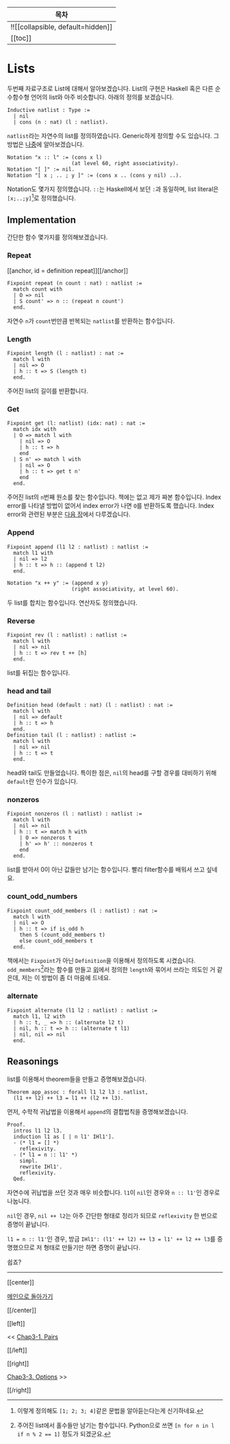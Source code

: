 | 목차 |
|-------------------|
|!![[collapsible, default=hidden]]  |
|[[toc]]|

# Lists

두번째 자료구조로 List에 대해서 알아보겠습니다. List의 구현은 Haskell 혹은 다른 순수함수형 언어의 list와 아주 비슷합니다. 아래의 정의를 보겠습니다.

```coq, line_num
Inductive natlist : Type :=
  | nil
  | cons (n : nat) (l : natlist).
```

`natlist`라는 자연수의 list를 정의하였습니다. Generic하게 정의할 수도 있습니다. 그 방법은 [나중](Chap4-1.html)에 알아보겠습니다.

```coq, line_num
Notation "x :: l" := (cons x l)
                     (at level 60, right associativity).
Notation "[ ]" := nil.
Notation "[ x ; .. ; y ]" := (cons x .. (cons y nil) ..).
```

Notation도 몇가지 정의했습니다. `::`는 Haskell에서 보던 `:`과 동일하며, list literal은 `[x;..;y]`[^ll]로 정의했습니다.

[^ll]: 이렇게 정의해도 `[1; 2; 3; 4]`같은 문법을 알아듣는다는게 신기하네요.

## Implementation

간단한 함수 몇가지를 정의해보겠습니다.

### Repeat

[[anchor, id = definition repeat]][[/anchor]]

```coq, line_num
Fixpoint repeat (n count : nat) : natlist :=
  match count with
  | O => nil
  | S count' => n :: (repeat n count')
  end.
```

자연수 `n`가 `count`번만큼 반복되는 `natlist`를 반환하는 함수입니다.

### Length

```coq, line_num
Fixpoint length (l : natlist) : nat :=
  match l with
  | nil => O
  | h :: t => S (length t)
  end.
```

주어진 list의 길이를 반환합니다.

### Get

```coq, line_num
Fixpoint get (l: natlist) (idx: nat) : nat :=
  match idx with
  | O => match l with
    | nil => O
    | h :: t => h
    end
  | S n' => match l with
    | nil => O
    | h :: t => get t n'
    end
  end.
```

주어진 list의 `n`번째 원소를 찾는 함수입니다. 책에는 없고 제가 짜본 함수입니다. Index error를 나타낼 방법이 없어서 index error가 나면 `O`를 반환하도록 했습니다. Index error와 관련된 부분은 [다음 장](Chap3-3.html)에서 다루겠습니다.

### Append

```coq, line_num
Fixpoint append (l1 l2 : natlist) : natlist :=
  match l1 with
  | nil => l2
  | h :: t => h :: (append t l2)
  end.

Notation "x ++ y" := (append x y)
                     (right associativity, at level 60).
```

두 list를 합치는 함수입니다. 연산자도 정의했습니다.

### Reverse

```coq, line_num
Fixpoint rev (l : natlist) : natlist :=
  match l with
  | nil => nil
  | h :: t => rev t ++ [h]
  end.
```

list를 뒤집는 함수입니다.

### head and tail

```coq, line_num
Definition head (default : nat) (l : natlist) : nat :=
  match l with
  | nil => default
  | h :: t => h
  end.
Definition tail (l : natlist) : natlist :=
  match l with
  | nil => nil
  | h :: t => t
  end.
```

head와 tail도 만들었습니다. 특이한 점은, `nil`의 head를 구할 경우를 대비하기 위해 `default`란 인수가 있습니다.

### nonzeros

```coq, line_num
Fixpoint nonzeros (l : natlist) : natlist :=
  match l with
  | nil => nil
  | h :: t => match h with
    | O => nonzeros t
    | h' => h' :: nonzeros t
    end
  end.
```

list를 받아서 0이 아닌 값들만 남기는 함수입니다. 빨리 filter함수를 배워서 쓰고 싶네요.

### count_odd_numbers

```coq, line_num
Fixpoint count_odd_members (l : natlist) : nat :=
  match l with
  | nil => O
  | h :: t => if is_odd h
    then S (count_odd_members t)
    else count_odd_members t
  end.
```

책에서는 `Fixpoint`가 아닌 `Definition`을 이용해서 정의하도록 시켰습니다. `odd_members`[^odmb]라는 함수를 만들고 [위](#length)에서 정의한 `length`와 묶어서 쓰라는 의도인 거 같은데, 저는 이 방법이 좀 더 마음에 드네요.

[^odmb]: 주어진 list에서 홀수들만 남기는 함수입니다. Python으로 쓰면 `[n for n in l if n % 2 == 1]` 정도가 되겠군요.

### alternate

```coq, line_num
Fixpoint alternate (l1 l2 : natlist) : natlist :=
  match l1, l2 with
  | h :: t, _ => h :: (alternate l2 t)
  | nil, h :: t => h :: (alternate t l1)
  | nil, nil => nil
  end.
```

## Reasonings

list를 이용해서 theorem들을 만들고 증명해보겠습니다.

```coq, line_num
Theorem app_assoc : forall l1 l2 l3 : natlist,
  (l1 ++ l2) ++ l3 = l1 ++ (l2 ++ l3).
```

먼저, 수학적 귀납법을 이용해서 `append`의 결합법칙을 증명해보겠습니다.

```coq, line_num
Proof.
  intros l1 l2 l3.
  induction l1 as [ | n l1' IHl1'].
  - (* l1 = [] *)
    reflexivity.
  - (* l1 = n :: l1' *)
    simpl.
    rewrite IHl1'.
    reflexivity.
  Qed.
```

자연수에 귀납법을 쓰던 것과 매우 비슷합니다. `l1`이 `nil`인 경우와 `n :: l1'`인 경우로 나눕니다.

`nil`인 경우, `nil ++ l2`는 아주 간단한 형태로 정리가 되므로 `reflexivity` 한 번으로 증명이 끝납니다.

`l1 = n :: l1'`인 경우, 방금 `IHl1': (l1' ++ l2) ++ l3 = l1' ++ l2 ++ l3`를 증명했으므로 저 형태로 만들기만 하면 증명이 끝납니다.

쉽죠?

---

[[center]]

[메인으로 돌아가기](index.html)

[[/center]]

[[left]]

<< [Chap3-1. Pairs](Chap3-1.html)

[[/left]]

[[right]]

[Chap3-3. Options](Chap3-3.html) >>

[[/right]]